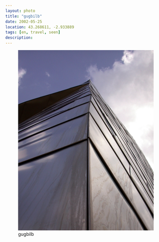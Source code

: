 ```yaml
---
layout: photo
title: "gugbilb"
date: 2002-05-25
location: 43.268611, -2.933889
tags: [en, travel, seen]
description: 
---
```


<figure>
  <img src="/assets/img/2002-05-25-gugbilb.jpeg" alt="gugbilb">
  <figcaption>gugbilb</figcaption>
</figure>
